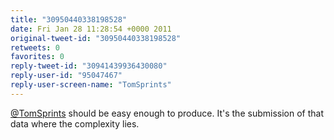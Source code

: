 ```yaml
---
title: "30950440338198528"
date: Fri Jan 28 11:28:54 +0000 2011
original-tweet-id: "30950440338198528"
retweets: 0
favorites: 0
reply-tweet-id: "30941439936430080"
reply-user-id: "95047467"
reply-user-screen-name: "TomSprints"
---
```

<a href="https://twitter.com/TomSprints">@TomSprints</a> should be easy enough to produce. It's the submission of that data where the complexity lies.
